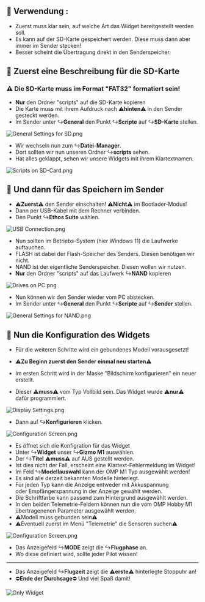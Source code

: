 ## 📌 Verwendung :

- Zuerst muss klar sein, auf welche Art das Widget bereitgestellt werden soll.
- Es kann auf der SD-Karte gespeichert werden. Diese muss dann aber immer im Sender stecken!
- Besser scheint die Übertragung direkt in den Senderspeicher.

## 📌 Zuerst eine Beschreibung für die SD-Karte

### ⚠️ Die SD-Karte muss im Format "FAT32" formatiert sein!

-  **Nur** den Ordner "scripts" auf die SD-Karte kopieren
-  Die Karte muss mit ihrem Aufdruck nach ⚠️️**hinten**⚠️ in den Sender gesteckt werden.
-  Im Sender unter ↪️**General** den Punkt ↪️**Scripte** auf ↪️**SD-Karte** stellen. 

![General Settings for SD.png](Grafik-Rohdateien/Widget%20HowTo/General%20Settings%20for%20SD.png)

- Wir wechseln nun zum ↪️**Datei-Manager**.
- Dort sollten wir nun unseren Ordner ↪️**scripts** sehen.
- Hat alles geklappt, sehen wir unsere Widgets mit ihrem Klartextnamen.

![Scripts on SD-Card.png](Grafik-Rohdateien/Widget%20HowTo/Scripts%20on%20SD-Card.png)

## 📌 Und dann für das Speichern im Sender

- ⚠️️**Zuerst**⚠️ den Sender einschalten! ⚠️️**Nicht**⚠️ im Bootlader-Modus!
- Dann per USB-Kabel mit dem Rechner verbinden.
- Den Punkt ↪️**Ethos Suite** wählen.

![USB Connection.png](Grafik-Rohdateien/Widget%20HowTo/USB%20Connection.png)

- Nun sollten im Betriebs-System (hier Windows 11) die Laufwerke auftauchen.
- FLASH ist dabei der Flash-Speicher des Senders. Diesen benötigen wir nicht.
- NAND ist der eigentliche Senderspeicher. Diesen wollen wir nutzen.
-  **Nur** den Ordner "scripts" auf das Laufwerk ↪️**NAND** kopieren

![Drives on PC.png](Grafik-Rohdateien/Widget%20HowTo/Drives%20on%20PC.png)

- Nun können wir den Sender wieder vom PC abstecken.
- Im Sender unter ↪️**General** den Punkt ↪️**Scripte** auf ↪️**Sender** stellen. 

![General Settings for NAND.png](Grafik-Rohdateien/Widget%20HowTo/General%20Settings%20for%20NAND.png)

## 📌 Nun die Konfiguration des Widgets

- Für die weiteren Schritte wird ein gebundenes Modell vorausgesetzt!
- ⚠️**Zu Beginn zuerst den Sender einmal neu starten**⚠️


- Im ersten Schritt wird in der Maske "Bildschirm konfigurieren" ein neuer erstellt.
- Dieser ⚠️️**muss**⚠️ vom Typ Vollbild sein. Das Widget wurde ⚠️️**nur**⚠️ dafür programmiert.

![Display Settings.png](Grafik-Rohdateien/Widget%20HowTo/Display%20Settings.png)

- Dann auf ↪️**Konfigurieren** klicken.
 
![Configuration Screen.png](Grafik-Rohdateien/Widget%20HowTo/Configuration%20Screen.png)

- Es öffnet sich die Konfigration für das Widget
- Unter ↪️**Widget** unser ↪️**Gizmo M1** auswählen.
- Der ↪️**Titel** ⚠️️**muss**⚠️ auf AUS gestellt werden.
- Ist dies nicht der Fall, erscheint eine Klartext-Fehlermeldung im Widget!
- Im Feld ↪️**Modellauswahl** kann der OMP M1 Typ ausgewählt werden!
- Es sind alle derzeit bekannten Modelle hinterlegt.
- Für jeden Typ kann die Anzeige entweder mit Akkuspannung<br>
  oder Empfängerspannung in der Anzeige gewählt werden.
- Die Schriftfarbe kann passend zum Hintergrund ausgewählt werden.
- In den beiden Telemetrie-Feldern können nun die vom OMP Hobby M1<br>
  übertragenenen Parameter ausgewählt werden.
- ⚠️Modell muss gebunden sein⚠️
- ⚠️️Eventuell zuerst im Menü "Telemetrie" die Sensoren suchen⚠️

![Configuration Screen.png](Grafik-Rohdateien/Widget%20HowTo/Widget%20Configuration2.png)

- Das Anzeigefeld ↪️**MODE** zeigt die ↪️**Flugphase** an.
- Wo diese definiert wird, sollte jeder Pilot wissen!
---
- Das Anzeigefeld ↪️**Flugzeit** zeigt die ⚠️**erste**⚠️ hinterlegte Stoppuhr an!
- ⛔**Ende der Durchsage**⛔ Und viel Spaß damit!
  
![Only Widget](Grafik-Rohdateien/Widget%20HowTo/Widget-View.png)